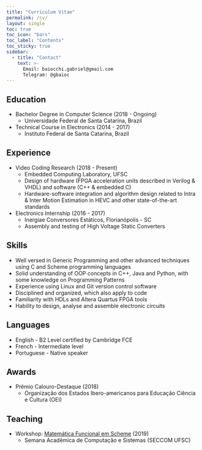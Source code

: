 ```yaml
---
title: "Curriculum Vitae"
permalink: /cv/
layout: single
toc: true
toc_icon: "bars"
toc_label: "Contents"
toc_sticky: true
sidebar:
  - title: "Contact"
    text: >-
      Email: baiocchi.gabriel@gmail.com
      Telegram: @gbaioc
---
```


Education
------
* Bachelor Degree in Computer Science (2018 - Ongoing)
  * Universidade Federal de Santa Catarina, Brazil
* Technical Course in Electronics (2014 - 2017)
  * Instituto Federal de Santa Catarina, Brazil

Experience
------
* Video Coding Research (2018 - Present)
  * Embedded Computing Laboratory, UFSC
  * Design of hardware (FPGA acceleration units described in Verilog & VHDL) and software (C++ & embedded C)
  * Hardware-software integration and algorithm design related to Intra & Inter Motion Estimation in HEVC and other state-of-the-art standards
* Electronics Internship (2016 - 2017)
  * Inergiae Conversores Estáticos, Florianópolis - SC
  * Assembly and testing of High Voltage Static Converters

Skills
------
* Well versed in Generic Programming and other advanced techniques using C and Scheme programming languages
* Solid understanding of OOP concepts in C++, Java and Python, with some knowledge on Programming Patterns
* Experience using Linux and Git version control software
* Disciplined and organized, which also apply to code
* Familiarity with HDLs and Altera Quartus FPGA tools
* Hability to design, analyse and assemble electronic circuits

Languages
------
* English - B2 Level certified by Cambridge FCE
* French - Intermediate level
* Portuguese - Native speaker

Awards
------
* Prêmio Calouro-Destaque (2018)
  * Organização dos Estados Ibero-americanos para Educação Ciência e Cultura (OEI)

Teaching
------
* Workshop: [Matemática Funcional em Scheme](https://baioc.github.io/scheme) (2019)
  * Semana Acadêmica de Computação e Sistemas (SECCOM UFSC)
